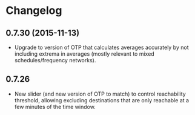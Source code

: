 # Changelog

## 0.7.30 (2015-11-13)

- Upgrade to version of OTP that calculates averages accurately by not including extrema in averages (mostly relevant to mixed schedules/frequency networks).

## 0.7.26

- New slider (and new version of OTP to match) to control reachability threshold, allowing excluding destinations that are only reachable at a few
  minutes of the time window.